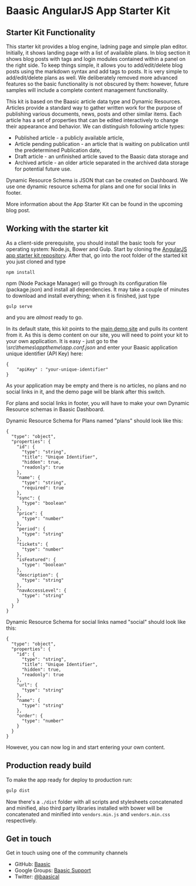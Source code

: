 Baasic AngularJS App Starter Kit
============

## Starter Kit Functionality

This starter kit provides a blog engine, ladning page and simple plan editor. Initially, it shows landing page with a list of availaible plans. In blog section it shows blog posts with tags and login modules contained within a panel on the right side. To keep things simple, it allows you to add/edit/delete blog posts using the markdown syntax and add tags to posts. It is very simple to add/edit/delete plans as well. We deliberately removed more advanced features so the basic functionality is not obscured by them: however, future samples will include a complete content management functionality.

This kit is based on the Baasic article data type and Dynamic Resources. Articles provide a standard way to gather written work for the purpose of publishing various documents, news, posts and other similar items. Each article has a set of properties that can be edited interactively to change their appearance and behavior. We can distinguish following article types:
- Published article - a publicly available article,
- Article pending publication - an article that is waiting on publication until the predetermined Publication date,
- Draft article - an unfinished article saved to the Baasic data storage and
- Archived article - an older article separated in the archived data storage for potential future use.

Dynamic Resource Schema is JSON that can be created on Dashboard. We use one dynamic resource schema for plans and one for social links in footer.

More information about the App Starter Kit can be found in the upcoming blog post.

## Working with the starter kit

As a client-side prerequisite, you should install the basic tools for your operating system: Node.js, Bower and Gulp. Start by cloning the [AngularJS app starter kit repository](https://github.com/Baasic/baasic-starterkit-angularjs-app-website/). After that, go into the root folder of the started kit you just cloned and type

    npm install

npm (Node Package Manager) will go through its configuration file (package.json) and install all dependencies. It may take a couple of minutes to download and install everything; when it is finished, just type

    gulp serve

and you are *almost* ready to go.

In its default state, this kit points to the [main demo site](http://demo.baasic.com/angularjs/starterkit-app-website/bora/) and pulls its content from it. As this is demo content on our site, you will need to point your kit to your own application. It is easy - just go to the *\src\themes\apptheme\app.conf.json* and enter your Baasic application unique identifier (API Key) here:

    {
        "apiKey" : "your-unique-identifier"
    }

As your application may be empty and there is no articles, no plans and no social links in it, and the demo page will be blank after this switch.

For plans and social links in footer, you will have to make your own Dynamic Resource schemas in Baasic Dashboard.

Dynamic Resource Schema for Plans named "plans" should look like this:

    {
      "type": "object",
      "properties": {
        "id": {
          "type": "string",
          "title": "Unique Identifier",
          "hidden": true,
          "readonly": true
        },
        "name": {
          "type": "string",
          "required": true
        },
        "sync": {
          "type": "boolean"
        },
        "price": {
          "type": "number"
        },
        "period": {
          "type": "string"
        },
        "tickets": {
          "type": "number"
        },
        "isFeatured": {
          "type": "boolean"
        },
        "description": {
          "type": "string"
        },
        "navAccessLevel": {
          "type": "string"
        }
      }
    }

Dynamic Resource Schema for social links named "social" should look like this:

    {
      "type": "object",
      "properties": {
        "id": {
          "type": "string",
          "title": "Unique Identifier",
          "hidden": true,
          "readonly": true
        },
        "url": {
          "type": "string"
        },
        "name": {
          "type": "string"
        },
        "order": {
          "type": "number"
        }
      }
    }

However, you can now log in and start entering your own content.

## Production ready build

To make the app ready for deploy to production run:

```bash
gulp dist
```

Now there's a `./dist` folder with all scripts and stylesheets concatenated and minified, also third party libraries installed with bower will be concatenated and minified into `vendors.min.js` and `vendors.min.css` respectively.

## Get in touch

Get in touch using one of the community channels

* GitHub: [Baasic](https://github.com/Baasic)
* Google Groups: [Baasic Support](https://groups.google.com/forum/#!forum/baasic-baas)
* Twitter: [@baasical](https://twitter.com/baasical)